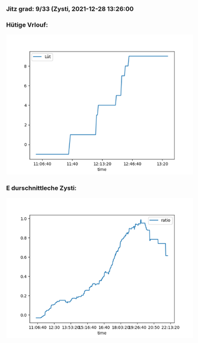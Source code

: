### Jitz grad: 9/33 (Zysti, 2021-12-28 13:26:00

### Hütige Vrlouf:
![Graph](Today.png)

### E durschnittleche Zysti:
![Graph](Zysti.png)